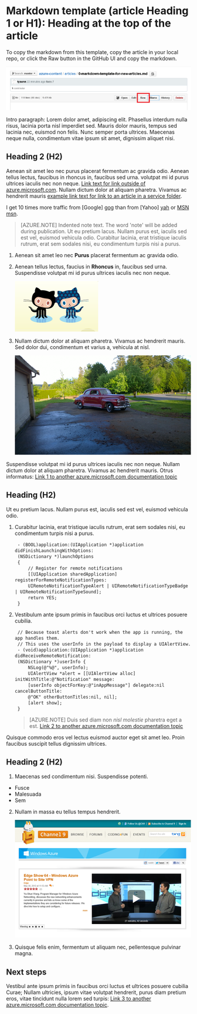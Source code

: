 <properties
   pageTitle="Page title that displays in the browser tab and search results"
   description="Article description that will be displayed on landing pages and in most search results"
   services="service-name"
   documentationCenter="dev-center-name"
   authors="GitHub-alias-of-only-one-author"
   manager="manager-alias"
   editor=""/>

<tags
   ms.service="required"
   ms.devlang="may be required"
   ms.topic="article"
   ms.tgt_pltfrm="may be required"
   ms.workload="required"
   ms.date="mm/dd/yyyy"
   ms.author="Your MSFT alias or your full email address;semicolon separates two or more"/>

# Markdown template (article Heading 1 or H1): Heading at the top of the article

To copy the markdown from this template, copy the article in your local repo, or click the Raw button in the GitHub UI and copy the markdown.

  ![Alt text; do not leave blank. Describe image.][8]

Intro paragraph: Lorem dolor amet, adipiscing elit. Phasellus interdum nulla risus, lacinia porta nisl imperdiet sed. Mauris dolor mauris, tempus sed lacinia nec, euismod non felis. Nunc semper porta ultrices. Maecenas neque nulla, condimentum vitae ipsum sit amet, dignissim aliquet nisi.

## Heading 2 (H2)

Aenean sit amet leo nec purus placerat fermentum ac gravida odio. Aenean tellus lectus, faucibus in rhoncus in, faucibus sed urna.  volutpat mi id purus ultrices iaculis nec non neque. [Link text for link outside of azure.microsoft.com](http://weblogs.asp.net/scottgu). Nullam dictum dolor at aliquam pharetra. Vivamus ac hendrerit mauris [example link text for link to an article in a service folder](../articles/expressroute/expressroute-bandwidth-upgrade.md).

I get 10 times more traffic from [Google] [gog] than from [Yahoo] [yah] or [MSN] [msn].

> [AZURE.NOTE] Indented note text.  The word 'note' will be added during publication. Ut eu pretium lacus. Nullam purus est, iaculis sed est vel, euismod vehicula odio. Curabitur lacinia, erat tristique iaculis rutrum, erat sem sodales nisi, eu condimentum turpis nisi a purus.

1. Aenean sit amet leo nec **Purus** placerat fermentum ac gravida odio.

2. Aenean tellus lectus, faucius in **Rhoncus** in, faucibus sed urna. Suspendisse volutpat mi id purus ultrices iaculis nec non neque.

  	![Alt text; do not leave blank. Collector car in racing red.][5]

3. Nullam dictum dolor at aliquam pharetra. Vivamus ac hendrerit mauris. Sed dolor dui, condimentum et varius a, vehicula at nisl.

  	![Alt text; do not leave blank][6]


Suspendisse volutpat mi id purus ultrices iaculis nec non neque. Nullam dictum dolor at aliquam pharetra. Vivamus ac hendrerit mauris. Otrus informatus: [Link 1 to another azure.microsoft.com documentation topic](virtual-machines-windows-tutorial.md)

## Heading (H2)

Ut eu pretium lacus. Nullam purus est, iaculis sed est vel, euismod vehicula odio.

1. Curabitur lacinia, erat tristique iaculis rutrum, erat sem sodales nisi, eu condimentum turpis nisi a purus.

        - (BOOL)application:(UIApplication *)application didFinishLaunchingWithOptions:
        (NSDictionary *)launchOptions
        {
            // Register for remote notifications
            [[UIApplication sharedApplication] registerForRemoteNotificationTypes:
            UIRemoteNotificationTypeAlert | UIRemoteNotificationTypeBadge | UIRemoteNotificationTypeSound];
            return YES;
        }

2. Vestibulum ante ipsum primis in faucibus orci luctus et ultrices posuere cubilia.

   	    // Because toast alerts don't work when the app is running, the app handles them.
        // This uses the userInfo in the payload to display a UIAlertView.
        - (void)application:(UIApplication *)application didReceiveRemoteNotification:
        (NSDictionary *)userInfo {
            NSLog(@"%@", userInfo);
            UIAlertView *alert = [[UIAlertView alloc] initWithTitle:@"Notification" message:
            [userInfo objectForKey:@"inAppMessage"] delegate:nil cancelButtonTitle:
            @"OK" otherButtonTitles:nil, nil];
            [alert show];
        }


    > [AZURE.NOTE] Duis sed diam non <i>nisl molestie</i> pharetra eget a est. [Link 2 to another azure.microsoft.com documentation topic](web-sites-custom-domain-name.md)


Quisque commodo eros vel lectus euismod auctor eget sit amet leo. Proin faucibus suscipit tellus dignissim ultrices.

## Heading 2 (H2)

1. Maecenas sed condimentum nisi. Suspendisse potenti.

  + Fusce
  + Malesuada
  + Sem

2. Nullam in massa eu tellus tempus hendrerit.

  	![Alt text; do not leave blank. Example of a Channel 9 video.][7]

3. Quisque felis enim, fermentum ut aliquam nec, pellentesque pulvinar magna.




<!--Every topic should have next steps and links to the next logical set of content to keep the customer engaged-->
## Next steps

Vestibul ante ipsum primis in faucibus orci luctus et ultrices posuere cubilia Curae; Nullam ultricies, ipsum vitae volutpat hendrerit, purus diam pretium eros, vitae tincidunt nulla lorem sed turpis: [Link 3 to another azure.microsoft.com documentation topic](storage-whatis-account.md).

<!--Image references-->
[5]: ./media/markdown-template-for-new-articles/octocats.png
[6]: ./media/markdown-template-for-new-articles/pretty49.png
[7]: ./media/markdown-template-for-new-articles/channel-9.png
[8]: ./media/markdown-template-for-new-articles/copytemplate.png

<!--Reference style links - using these makes the source content way more readable than using inline links-->
[gog]: http://google.com/        
[yah]: http://search.yahoo.com/  
[msn]: http://search.msn.com/    
